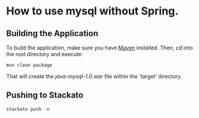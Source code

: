 # How to use mysql without Spring.

Building the Application
------------------------

To build the application, make sure you have [Maven](http://maven.apache.org/ "Maven") installed.
Then, *cd* into the root directory and execute:

	mvn clean package

That will create the *java-mysql-1.0.war* file within the 'target' directory.

Pushing to Stackato
------------------------

    stackato push -n